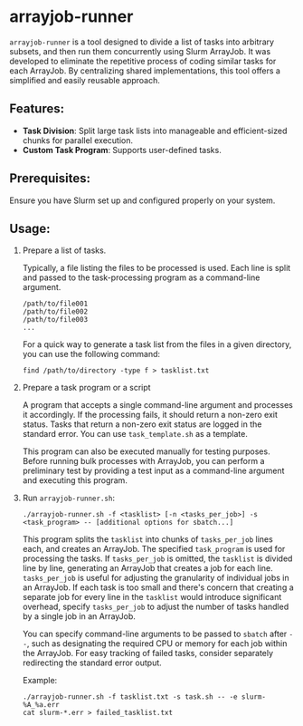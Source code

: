 # arrayjob-runner

`arrayjob-runner` is a tool designed to divide a list of tasks into arbitrary subsets, and then run them concurrently using Slurm ArrayJob. It was developed to eliminate the repetitive process of coding similar tasks for each ArrayJob. By centralizing shared implementations, this tool offers a simplified and easily reusable approach.

## Features:

- **Task Division**: Split large task lists into manageable and efficient-sized chunks for parallel execution.
- **Custom Task Program**: Supports user-defined tasks.

## Prerequisites:

Ensure you have Slurm set up and configured properly on your system.

## Usage:

1. Prepare a list of tasks.

    Typically, a file listing the files to be processed is used. Each line is split and passed to the task-processing program as a command-line argument.

    ```
    /path/to/file001
    /path/to/file002
    /path/to/file003
    ...
    ```

    For a quick way to generate a task list from the files in a given directory, you can use the following command:

    ```
    find /path/to/directory -type f > tasklist.txt
    ```

2. Prepare a task program or a script

    A program that accepts a single command-line argument and processes it accordingly. If the processing fails, it should return a non-zero exit status. Tasks that return a non-zero exit status are logged in the standard error. You can use `task_template.sh` as a template.

    This program can also be executed manually for testing purposes. Before running bulk processes with ArrayJob, you can perform a preliminary test by providing a test input as a command-line argument and executing this program.


3. Run `arrayjob-runner.sh`:

    ```
    ./arrayjob-runner.sh -f <tasklist> [-n <tasks_per_job>] -s <task_program> -- [additional options for sbatch...]
    ```
    This program splits the `tasklist` into chunks of `tasks_per_job` lines each, and creates an ArrayJob. The specified `task_program` is used for processing the tasks. If `tasks_per_job` is omitted, the `tasklist` is divided line by line, generating an ArrayJob that creates a job for each line. `tasks_per_job` is useful for adjusting the granularity of individual jobs in an ArrayJob. If each task is too small and there's concern that creating a separate job for every line in the `tasklist` would introduce significant overhead, specify `tasks_per_job` to adjust the number of tasks handled by a single job in an ArrayJob.

    You can specify command-line arguments to be passed to `sbatch` after `--`, such as designating the required CPU or memory for each job within the ArrayJob. For easy tracking of failed tasks, consider separately redirecting the standard error output.

    Example:
    ```
    ./arrayjob-runner.sh -f tasklist.txt -s task.sh -- -e slurm-%A_%a.err
    cat slurm-*.err > failed_tasklist.txt
    ```    
